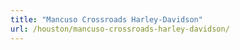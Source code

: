 ```yaml
---
title: "Mancuso Crossroads Harley-Davidson"
url: /houston/mancuso-crossroads-harley-davidson/
---
```

